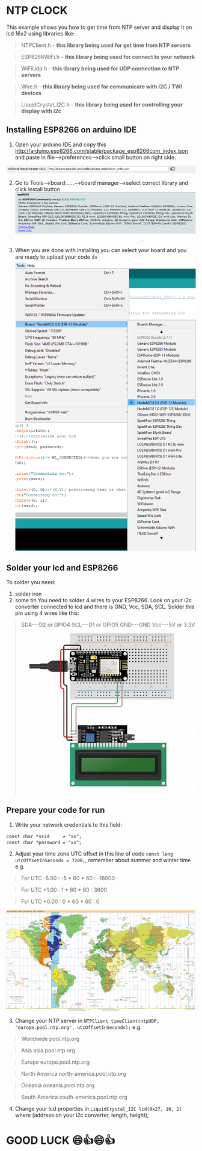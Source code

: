 # NTP CLOCK
This example shows you how to get time from NTP server and display it on lcd 16x2 using libraries like: 

>NTPClient.h - **this library being used for get time from NTP servers**

>ESP8266WiFi.h - **this library being used for connect to your network**

>WiFiUdp.h - **this library being used for UDP connection to NTP servers**

>Wire.h - **this library being used for communicate with I2C / TWI devices** 

>LiquidCrystal_I2C.h - **this library being used for controlling your display with i2c**

## Installing ESP8266 on arduino IDE
1. Open your arduino IDE and copy this http://arduino.esp8266.com/stable/package_esp8266com_index.json and paste in file-->preferences-->click small button on right side.

![alt text](https://github.com/maciokeks/ESP8266-NTP-on-lcd-16x2/blob/master/additional%20photos/button.PNG)

2. Go to Tools-->board:.....-->board manager-->select correct library and click install button
![alt text](https://github.com/maciokeks/ESP8266-NTP-on-lcd-16x2/blob/master/additional%20photos/ESP8266%20library.PNG)

3. When you are done with installing you can select your board and you are ready to upload your code 👍
![alt text](https://github.com/maciokeks/ESP8266-NTP-on-lcd-16x2/blob/master/additional%20photos/board%20manager.png)

## Solder your lcd and ESP8266
To solder you need:
1. solder iron
2. some tin
You need to solder 4 wires to your ESP8266. Look on your i2c converter connected to lcd and there is GND, Vcc, SDA, SCL. Solder this pin using 4 wires like this:
> SDA---D2 or GPIO4
> SCL---D1 or GPIO5
> GND---GND
> Vcc---5V or 3.3V
![alt text](https://github.com/maciokeks/ESP8266-NTP-on-lcd-16x2/blob/master/additional%20photos/solder.PNG)

## Prepare your code for run
1. Write your network credentials to this field:
```
const char *ssid     = "xx";
const char *password = "xx";
```
2. Adjust your time zone UTC offset in this line of code `const long utcOffsetInSeconds = 7200;`, remember about summer and winter time
e.g. 
> For UTC -5.00 : -5 * 60 * 60 : -18000

> For UTC +1.00 : 1 * 60 * 60 : 3600

> For UTC +0.00 : 0 * 60 * 60 : 0

![alt text](https://github.com/maciokeks/ESP8266-NTP-on-lcd-16x2/blob/master/additional%20photos/Timezones2008_UTC-5.png)

3. Change your NTP server in ```NTPClient timeClient(ntpUDP, "europe.pool.ntp.org", utcOffsetInSeconds);```
e.g.
> Worldwide	pool.ntp.org

> Asia	asia.pool.ntp.org

> Europe	europe.pool.ntp.org

> North America	north-america.pool.ntp.org

> Oceania	oceania.pool.ntp.org

> South America	south-america.pool.ntp.org

4. Change your lcd properties in ```LiquidCrystal_I2C lcd(0x27, 16, 2)``` where (address on your i2c converter, length, height); 

# GOOD LUCK :smile::+1::smile::+1:
